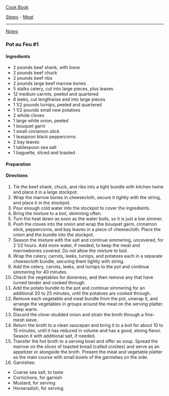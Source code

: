 [Cook Book](https://github.com/vmsmith/CookBook/blob/master/README.md)  

[Stews](https://github.com/vmsmith/CookBook/blob/master/stews.md) - [Meat](https://github.com/vmsmith/CookBook/blob/master/meat.md)

-----  

[Notes](https://github.com/vmsmith/CookBook/blob/master/notes.md)  

### Pot au Feu #1  

#### Ingredients   
* 2 pounds beef shank, with bone   
* 2 pounds beef chuck   
* 2 pounds beef ribs   
* 2 pounds large beef marrow bones      
* 5 stalks celery, cut into large pieces, plus leaves  
* 12 medium carrots, peeled and quartered  
* 8 leeks, cut lengthwise and into large pieces  
* 1 1/2 pounds turnips, peeled and quartered  
* 1 1/2 pounds small new potatoes  
* 2 whole cloves  
* 1 large white onion, peeled  
* 1 bouquet garni  
* 1 small cinnamon stick  
* 1 teaspoon black peppercorns  
* 2 bay leaves  
* 1 tablespoon sea salt  
* 1 baguette, sliced and toasted  

#### Preparation   



#### Directions    

1. Tie the beef shank, chuck, and ribs into a tight bundle with kitchen twine and place it in a large stockpot.  
2. Wrap the marrow bones in cheesecloth, secure it tightly with the string, and place it in the stockpot.  
3. Pour enough cold water into the stockpot to cover the ingredients.  
4. Bring the mixture to a boil, skimming often.  
5. Turn the heat down as soon as the water boils, so it is just a low simmer.   
6. Push the cloves into the onion and wrap the bouquet garni, cinnamon stick, peppercorns, and bay leaves in a piece of cheesecloth. Place the onion and the bundle into the stockpot.  
7. Season the mixture with the salt and continue simmering, uncovered, for 2 1/2 hours. Add more water, if needed, to keep the meat and marrowbones covered. Do not allow the mixture to boil.   
8. Wrap the celery, carrots, leeks, turnips, and potatoes each in a separate cheesecloth bundle, securing them tightly with string.  
9. Add the celery, carrots, leeks, and turnips to the pot and continue simmering for 40 minutes.   
10. Check the vegetables for doneness, and then remove any that have turned tender and cooked through.   
11. Add the potato bundle to the pot and continue simmering for an additional 20 to 25 minutes, until the potatoes are cooked through.   
12. Remove each vegetable and meat bundle from the pot, unwrap it, and arrange the vegetables in groups around the meat on the serving platter. Keep warm.  
13. Discard the clove-studded onion and strain the broth through a fine-mesh sieve.   
14. Return the broth to a clean saucepan and bring it to a boil for about 10 to 15 minutes, until it has reduced in volume and has a good, strong flavor. Season it with additional salt, if needed.   
15. Transfer the hot broth to a serving bowl and offer as soup. Spread the marrow on the slices of toasted bread (called croûtes) and serve as an appetizer or alongside the broth. Present the meat and vegetable platter as the main course with small bowls of the garnishes on the side.  
16. Garnishes:  
* Coarse sea salt, to taste
* Cornichons, for garnish
* Mustard, for serving
* Horseradish, for serving





